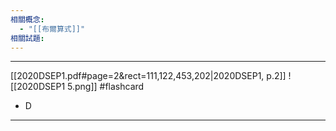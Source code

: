 ```yaml
---
相關概念:
  - "[[布爾算式]]"
相關試題:
---
```


---
[[2020DSEP1.pdf#page=2&rect=111,122,453,202|2020DSEP1, p.2]]
![[2020DSEP1 5.png]]
 #flashcard 
- D
---
<!--ID: 1730779830505-->
